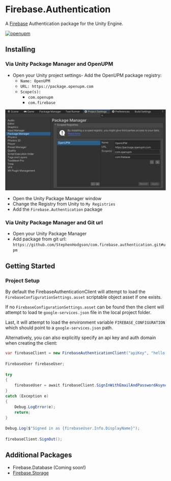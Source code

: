 # Firebase.Authentication

A [Firebase](https://firebase.google.com/) Authentication package
for the Unity Engine.

[![openupm](https://img.shields.io/npm/v/com.firebase.authentication?label=openupm&registry_uri=https://package.openupm.com)](https://openupm.com/packages/com.firebase.authentication/)

## Installing

### Via Unity Package Manager and OpenUPM

- Open your Unity project settings- Add the OpenUPM package registry:
  - `Name: OpenUPM`
  - `URL: https://package.openupm.com`
  - `Scope(s):`
    - `com.openupm`
    - `com.firebase`

![scoped-registries](Firebase.Authentication/Packages/com.firebase.authentication/Documentation~/images/package-manager-scopes.png)

- Open the Unity Package Manager window
- Change the Registry from Unity to `My Registries`
- Add the `Firebase.Authentication` package

### Via Unity Package Manager and Git url

- Open your Unity Package Manager
- Add package from git url: `https://github.com/StephenHodgson/com.firebase.authentication.git#upm`

## Getting Started

### Project Setup

By default the FirebaseAuthenticationClient will attempt to load the `FirebaseConfigurationSettings.asset` scriptable object asset if one exists.

If no `FirebaseConfigurationSettings.asset` can be found then the client will attempt to load te `google-services.json` file in the local project folder.

Last, it will attempt to load the environment variable `FIREBASE_CONFIGURATION` which should point to a `google-services.json` path.

Alternatively, you can also explicitly specify an api key and auth domain when creating the client:

```csharp
var firebaseClient = new FirebaseAuthenticationClient("apiKey", "hello.firebase.com");

FirebaseUser firebaseUser;

try
{
    firebaseUser = await firebaseClient.SignInWithEmailAndPasswordAsync("username", "password");
}
catch (Exception e)
{
    Debug.LogError(e);
    return;
}

Debug.Log($"Signed in as {firebaseUser.Info.DisplayName}");

firebaseClient.SignOut();
```

## Additional Packages

- Firebase.Database (Coming soon!)
- [Firebase.Storage](https://github.com/StephenHodgson/com.firebase.storage)

